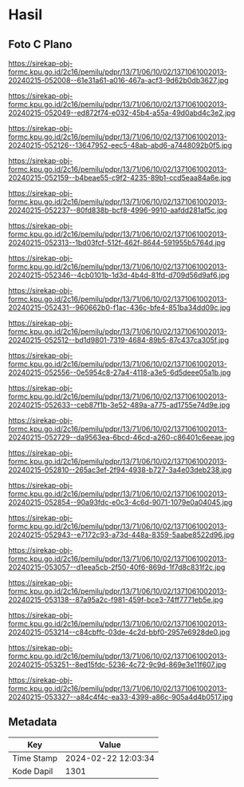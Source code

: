 # Hasil

## Foto C Plano

https://sirekap-obj-formc.kpu.go.id/2c16/pemilu/pdpr/13/71/06/10/02/1371061002013-20240215-052008--61e31a61-a016-467a-acf3-9d62b0db3627.jpg

https://sirekap-obj-formc.kpu.go.id/2c16/pemilu/pdpr/13/71/06/10/02/1371061002013-20240215-052049--ed872f74-e032-45b4-a55a-49d0abd4c3e2.jpg

https://sirekap-obj-formc.kpu.go.id/2c16/pemilu/pdpr/13/71/06/10/02/1371061002013-20240215-052126--13647952-eec5-48ab-abd6-a7448092b0f5.jpg

https://sirekap-obj-formc.kpu.go.id/2c16/pemilu/pdpr/13/71/06/10/02/1371061002013-20240215-052159--b4beae55-c9f2-4235-89b1-ccd5eaa84a6e.jpg

https://sirekap-obj-formc.kpu.go.id/2c16/pemilu/pdpr/13/71/06/10/02/1371061002013-20240215-052237--80fd838b-bcf8-4996-9910-aafdd281af5c.jpg

https://sirekap-obj-formc.kpu.go.id/2c16/pemilu/pdpr/13/71/06/10/02/1371061002013-20240215-052313--1bd03fcf-512f-462f-8644-591955b5764d.jpg

https://sirekap-obj-formc.kpu.go.id/2c16/pemilu/pdpr/13/71/06/10/02/1371061002013-20240215-052346--4cb0101b-1d3d-4b4d-81fd-d709d56d9af6.jpg

https://sirekap-obj-formc.kpu.go.id/2c16/pemilu/pdpr/13/71/06/10/02/1371061002013-20240215-052431--960662b0-f1ac-436c-bfe4-851ba34dd09c.jpg

https://sirekap-obj-formc.kpu.go.id/2c16/pemilu/pdpr/13/71/06/10/02/1371061002013-20240215-052512--bd1d9801-7319-4684-89b5-87c437ca305f.jpg

https://sirekap-obj-formc.kpu.go.id/2c16/pemilu/pdpr/13/71/06/10/02/1371061002013-20240215-052556--0e5954c8-27a4-4118-a3e5-6d5deee05a1b.jpg

https://sirekap-obj-formc.kpu.go.id/2c16/pemilu/pdpr/13/71/06/10/02/1371061002013-20240215-052633--ceb87f1b-3e52-489a-a775-ad1755e74d9e.jpg

https://sirekap-obj-formc.kpu.go.id/2c16/pemilu/pdpr/13/71/06/10/02/1371061002013-20240215-052729--da9563ea-6bcd-46cd-a260-c86401c6eeae.jpg

https://sirekap-obj-formc.kpu.go.id/2c16/pemilu/pdpr/13/71/06/10/02/1371061002013-20240215-052810--265ac3ef-2f94-4938-b727-3a4e03deb238.jpg

https://sirekap-obj-formc.kpu.go.id/2c16/pemilu/pdpr/13/71/06/10/02/1371061002013-20240215-052854--90a93fdc-e0c3-4c6d-9071-1079e0a04045.jpg

https://sirekap-obj-formc.kpu.go.id/2c16/pemilu/pdpr/13/71/06/10/02/1371061002013-20240215-052943--e7172c93-a73d-448a-8359-5aabe8522d96.jpg

https://sirekap-obj-formc.kpu.go.id/2c16/pemilu/pdpr/13/71/06/10/02/1371061002013-20240215-053057--d1eea5cb-2f50-40f6-869d-1f7d8c831f2c.jpg

https://sirekap-obj-formc.kpu.go.id/2c16/pemilu/pdpr/13/71/06/10/02/1371061002013-20240215-053138--87a95a2c-f981-459f-bce3-74ff7771eb5e.jpg

https://sirekap-obj-formc.kpu.go.id/2c16/pemilu/pdpr/13/71/06/10/02/1371061002013-20240215-053214--c84cbffc-03de-4c2d-bbf0-2957e6928de0.jpg

https://sirekap-obj-formc.kpu.go.id/2c16/pemilu/pdpr/13/71/06/10/02/1371061002013-20240215-053251--8ed15fdc-5236-4c72-9c9d-869e3e11f607.jpg

https://sirekap-obj-formc.kpu.go.id/2c16/pemilu/pdpr/13/71/06/10/02/1371061002013-20240215-053327--a84c4f4c-ea33-4399-a86c-905a4d4b0517.jpg


## Metadata

| Key        | Value               |
| ---------- | ------------------- |
| Time Stamp | 2024-02-22 12:03:34 |
| Kode Dapil | 1301                |



